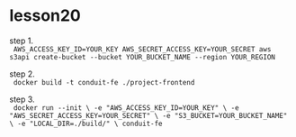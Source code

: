 # lesson20
step 1. </br>
` AWS_ACCESS_KEY_ID=YOUR_KEY AWS_SECRET_ACCESS_KEY=YOUR_SECRET aws s3api create-bucket --bucket YOUR_BUCKET_NAME --region YOUR_REGION`

 step 2. </br>
` docker build -t conduit-fe ./project-frontend`

 step 3.</br>
` docker run --init \
 -e "AWS_ACCESS_KEY_ID=YOUR_KEY" \
 -e "AWS_SECRET_ACCESS_KEY=YOUR_SECRET" \
 -e "S3_BUCKET=YOUR_BUCKET_NAME" \
 -e "LOCAL_DIR=./build/" \
 conduit-fe`
